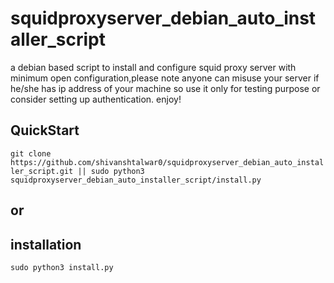 # squidproxyserver_debian_auto_installer_script
a debian based script to install and configure squid proxy server with minimum open configuration,please note anyone can misuse your server if he/she has ip address of your machine so use it only for testing purpose or consider setting up authentication. enjoy!

## QuickStart
`git clone https://github.com/shivanshtalwar0/squidproxyserver_debian_auto_installer_script.git || sudo python3 squidproxyserver_debian_auto_installer_script/install.py`  

## or  

## installation
`sudo python3 install.py` 


